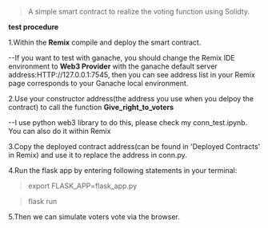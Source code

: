 >A simple smart contract to realize the voting function using Solidty.

**test procedure**

1.Within the **Remix**  compile and deploy the smart contract. 
  
  --If you want to test with ganache, you should change the Remix IDE environment to **Web3 Provider**  with the ganache default server address:HTTP://127.0.0.1:7545, then you can see address list in your Remix page corresponds to your Ganache local environment.
 

 2.Use your constructor address(the address you use when you delpoy the contract) to call the function **Give_right_to_voters**  
  
   --I use python web3 library to do this, please check my conn_test.ipynb. You can also do it within Remix
 
 3.Copy the deployed contract address(can be found in 'Deployed Contracts' in Remix) and use it to replace the address in conn.py.

 4.Run the flask app by entering following statements in your terminal:
 
  >export FLASK_APP=flask_app.py
  
  >flask run
 
 5.Then we can simulate voters vote via the browser.



